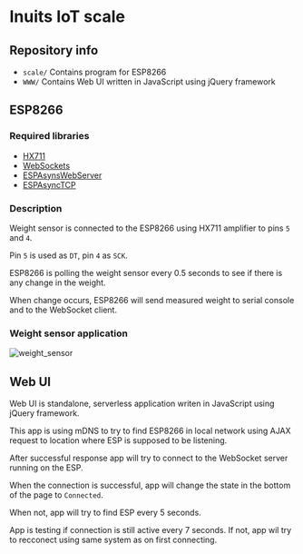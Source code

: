 # Inuits IoT scale

## Repository info

- `scale/` Contains program for ESP8266
- `WWW/` Contains Web UI written in JavaScript using jQuery framework

## ESP8266

### Required libraries

- [HX711](https://github.com/bogde/HX711)
- [WebSockets](https://github.com/Links2004/arduinoWebSockets)
- [ESPAsynsWebServer](https://github.com/me-no-dev/ESPAsyncWebServer)
- [ESPAsyncTCP](https://github.com/me-no-dev/ESPAsyncTCP)

### Description

Weight sensor is connected to the ESP8266 using HX711 amplifier to pins `5` and `4`.

Pin `5` is used as `DT`, pin `4` as `SCK`.

ESP8266 is polling the weight sensor every 0.5 seconds to see if there is any change in the weight.

When change occurs, ESP8266 will send measured weight to serial console and to the WebSocket client.

### Weight sensor application

![weight_sensor](https://image.dfrobot.com/image/data/SEN0160/SEN0160-Dimension.jpg)

## Web UI

Web UI is standalone, serverless application writen in JavaScript using jQuery framework.

This app is using mDNS to try to find ESP8266 in local network using AJAX request to location where ESP is supposed to be listening.

After successful response app will try to connect to the WebSocket server running on the ESP.

When the connection is successful, app will change the state in the bottom of the page to `Connected`.

When not, app will try to find ESP every 5 seconds.

App is testing if connection is still active every 7 seconds. If not, app wil try to recconect using same system as on first connecting.
